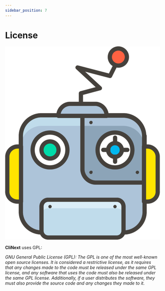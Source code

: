 ```yaml
---
sidebar_position: 7
---
```


# License



![logo](/img/icon_xs.svg)

**CliNext** uses GPL:

*GNU General Public License (GPL): The GPL is one of the most well-known open source licenses. It is considered a restrictive license, as it requires that any changes made to the code must be released under the same GPL license, and any software that uses the code must also be released under the same GPL license. Additionally, if a user distributes the software, they must also provide the source code and any changes they made to it.*